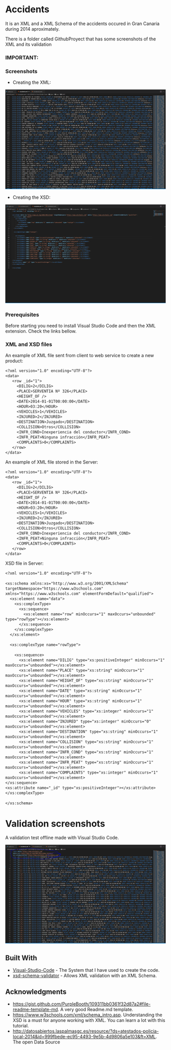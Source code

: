 # Accidents
 
It is an XML and a XML Schema of the accidents occured in Gran Canaria during 2014 aproximately.

There is a folder called GithubProyect that has some screenshots of the XML and its validation

### IMPORTANT:

### Screenshots

* Creating the XML:

![create product](https://github.com/JohanSantanaGalvan/Accidents/blob/main/GithubProyect/XML.PNG)

* Creating the XSD:

![show products](https://github.com/JohanSantanaGalvan/Accidents/blob/main/GithubProyect/XSD.PNG)

### Prerequisites

Before starting you need to install Visual Studio Code and then the XML extension. Check the links bellow.

### XML and XSD files 

An example of XML file sent from client to web service to create a new product:

```
<?xml version="1.0" encoding="UTF-8"?>
<data>
   <row _id="1">
     <DILIG>2</DILIG>
     <PLACE>SERVENTIA Nº 326</PLACE>
     <HEIGHT_OF />
     <DATE>2014-01-01T00:00:00</DATE>
     <HOUR>03:20</HOUR>
     <VEHICLES>1</VEHICLES>
     <INJURED>2</INJURED>
     <DESTINATION>Juzgado</DESTINATION>
     <COLLISION>Otros</COLLISION>
     <INFR_COND>Inexperiencia del conductor</INFR_COND>
     <INFR_PEAT>Ninguna infracción</INFR_PEAT>
     <COMPLAINTS>0</COMPLAINTS>
   </row>
</data>
```

An example of XML file stored in the Server:

```
<?xml version="1.0" encoding="UTF-8"?>
<data>
   <row _id="1">
     <DILIG>2</DILIG>
     <PLACE>SERVENTIA Nº 326</PLACE>
     <HEIGHT_OF />
     <DATE>2014-01-01T00:00:00</DATE>
     <HOUR>03:20</HOUR>
     <VEHICLES>1</VEHICLES>
     <INJURED>2</INJURED>
     <DESTINATION>Juzgado</DESTINATION>
     <COLLISION>Otros</COLLISION>
     <INFR_COND>Inexperiencia del conductor</INFR_COND>
     <INFR_PEAT>Ninguna infracción</INFR_PEAT>
     <COMPLAINTS>0</COMPLAINTS>
   </row>
</data>
```

XSD file in Server:

```
<?xml version="1.0" encoding="UTF-8"?>

<xs:schema xmlns:xs="http://www.w3.org/2001/XMLSchema" targetNamespace="https://www.w3schools.com" xmlns="https://www.w3schools.com" elementFormDefault="qualified">
  <xs:element name="data">
    <xs:complexType>
      <xs:sequence>
        <xs:element name="row" minOccurs="1" maxOccurs="unbounded" type="rowType"></xs:element>
      </xs:sequence>
    </xs:complexType>
  </xs:element>

  <xs:complexType name="rowType">
      
    <xs:sequence>
      <xs:element name="DILIG" type="xs:positiveInteger" minOccurs="1" maxOccurs="unbounded"></xs:element>
      <xs:element name="PLACE" type="xs:string" minOccurs="1" maxOccurs="unbounded"></xs:element>
      <xs:element name="HEIGHT_OF" type="xs:string" minOccurs="1" maxOccurs="unbounded"></xs:element>
      <xs:element name="DATE" type="xs:string" minOccurs="1" maxOccurs="unbounded"></xs:element>
      <xs:element name="HOUR" type="xs:string" minOccurs="1" maxOccurs="unbounded"></xs:element>
      <xs:element name="VEHICLES" type="xs:integer" minOccurs="1" maxOccurs="unbounded"></xs:element>
      <xs:element name="INJURED" type="xs:integer" minOccurs="0" maxOccurs="unbounded"></xs:element>
      <xs:element name="DESTINATION" type="xs:string" minOccurs="1" maxOccurs="unbounded"></xs:element>
      <xs:element name="COLLISION" type="xs:string" minOccurs="1" maxOccurs="unbounded"></xs:element>
      <xs:element name="INFR_COND" type="xs:string" minOccurs="1" maxOccurs="unbounded"></xs:element>
      <xs:element name="INFR_PEAT" type="xs:string" minOccurs="1" maxOccurs="unbounded"></xs:element>
      <xs:element name="COMPLAINTS" type="xs:integer" minOccurs="1" maxOccurs="unbounded"></xs:element>
</xs:sequence>
<xs:attribute name="_id" type="xs:positiveInteger"></xs:attribute>
</xs:complexType>

</xs:schema>
```

# Validation screenshots

A validation test offline made with Visual Studio Code. 

![validation test](https://github.com/JohanSantanaGalvan/Accidents/blob/main/GithubProyect/XML%20Validation.PNG)

## Built With

* [Visual-Studio-Code](https://code.visualstudio.com) - The System that I have used to create the code.
* [xsd-schema-validator](https://www.npmjs.com/package/xsd-schema-validator) - Allows XML validation with an XML Schema.


## Acknowledgments

* https://gist.github.com/PurpleBooth/109311bb0361f32d87a2#file-readme-template-md. A very good Readme.md template.
* https://www.w3schools.com/xml/schema_intro.asp. Understanding the XSD is a must for anyone working with XML. You can learn a lot with this tutorial.
* http://datosabiertos.laspalmasgc.es/resource/?ds=atestados-policia-local-2014&id=999fbede-ec95-4493-9e5b-4d9806a5e103&ft=XML. The open Data Source
